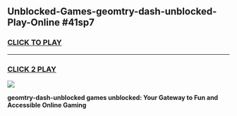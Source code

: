 
## Unblocked-Games-geomtry-dash-unblocked-Play-Online #41sp7
<h3>
<a href="https://news.freeplayer.one?title=geomtry-dash-unblocked&ref=3">CLICK TO PLAY</a></h3>
<hr>

<h3>
<a href="https://news.freeplayer.one?title=geomtry-dash-unblocked&ref=3">CLICK 2 PLAY</a>
  
</h3>

<a href="https://news.freeplayer.one?title=geomtry-dash-unblocked&ref=3"><img src="https://clearcache.store/games.png"></a>


**geomtry-dash-unblocked games unblocked: Your Gateway to Fun and Accessible Online Gaming**
